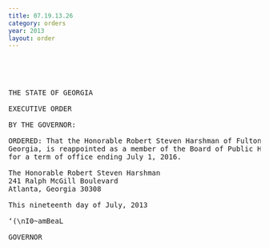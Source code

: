 ```yaml
---
title: 07.19.13.26
category: orders
year: 2013
layout: order
---
```


<pre>  

  

THE STATE OF GEORGIA

EXECUTIVE ORDER

BY THE GOVERNOR:

ORDERED: That the Honorable Robert Steven Harshman of Fulton County,
Georgia, is reappointed as a member of the Board of Public Health,
for a term of office ending July 1, 2016.

The Honorable Robert Steven Harshman
241 Ralph McGill Boulevard
Atlanta, Georgia 30308

This nineteenth day of July, 2013

‘(\nI0~amBeaL

GOVERNOR

</pre>
